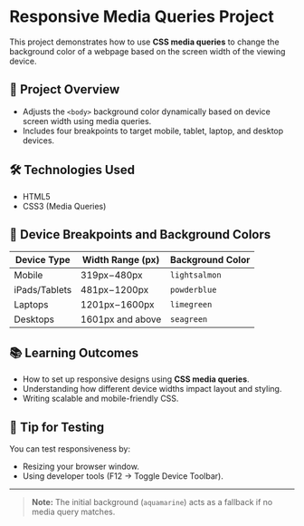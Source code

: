 # Responsive Media Queries Project

This project demonstrates how to use **CSS media queries** to change the background color of a webpage based on the screen width of the viewing device.

## 📄 Project Overview
- Adjusts the `<body>` background color dynamically based on device screen width using media queries.
- Includes four breakpoints to target mobile, tablet, laptop, and desktop devices.

## 🛠️ Technologies Used
- HTML5
- CSS3 (Media Queries)

## 🎯 Device Breakpoints and Background Colors
| Device Type       | Width Range (px)     | Background Color |
|-------------------|----------------------|------------------|
| Mobile            | 319px – 480px        | `lightsalmon`    |
| iPads/Tablets     | 481px – 1200px       | `powderblue`     |
| Laptops           | 1201px – 1600px      | `limegreen`      |
| Desktops          | 1601px and above     | `seagreen`       |

## 📚 Learning Outcomes
- How to set up responsive designs using **CSS media queries**.
- Understanding how different device widths impact layout and styling.
- Writing scalable and mobile-friendly CSS.

## 📱 Tip for Testing
You can test responsiveness by:
- Resizing your browser window.
- Using developer tools (F12 → Toggle Device Toolbar).

---

> **Note:** The initial background (`aquamarine`) acts as a fallback if no media query matches.
